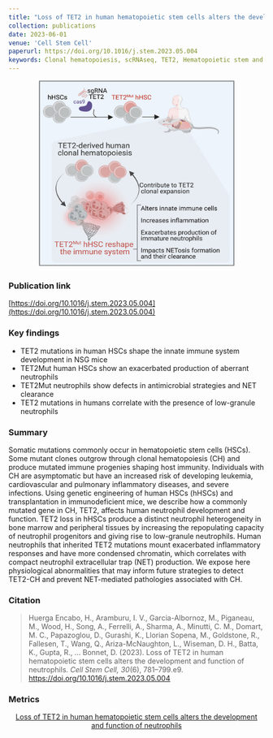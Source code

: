 ```yaml
---
title: "Loss of TET2 in human hematopoietic stem cells alters the development and function of neutrophils"
collection: publications
date: 2023-06-01
venue: 'Cell Stem Cell'
paperurl: https://doi.org/10.1016/j.stem.2023.05.004
keywords: Clonal hematopoiesis, scRNAseq, TET2, Hematopoietic stem and progenitor cells, CRISPR, Immune system, Preleukemic neutrophil
---
```

<div style="text-align: center;">
  <img src="https://raw.githubusercontent.com/EspressoKris/Portfolio/master/images/GraphicalAbstracts/2023_HuergaEncabo.jpg" alt="Graphical Abstract" style="width: 390px; height: 370px;">
</div>

### Publication link
[https://doi.org/10.1016/j.stem.2023.05.004](https://doi.org/10.1016/j.stem.2023.05.004)

### Key findings
- TET2 mutations in human HSCs shape the innate immune system development in NSG mice
- TET2Mut human HSCs show an exacerbated production of aberrant neutrophils
- TET2Mut neutrophils show defects in antimicrobial strategies and NET clearance
- TET2 mutations in humans correlate with the presence of low-granule neutrophils  

### Summary
Somatic mutations commonly occur in hematopoietic stem cells (HSCs). Some mutant clones outgrow through clonal hematopoiesis (CH) and produce mutated immune progenies shaping host immunity. Individuals with CH are asymptomatic but have an increased risk of developing leukemia, cardiovascular and pulmonary inflammatory diseases, and severe infections. Using genetic engineering of human HSCs (hHSCs) and transplantation in immunodeficient mice, we describe how a commonly mutated gene in CH, TET2, affects human neutrophil development and function. TET2 loss in hHSCs produce a distinct neutrophil heterogeneity in bone marrow and peripheral tissues by increasing the repopulating capacity of neutrophil progenitors and giving rise to low-granule neutrophils. Human neutrophils that inherited TET2 mutations mount exacerbated inflammatory responses and have more condensed chromatin, which correlates with compact neutrophil extracellular trap (NET) production. We expose here physiological abnormalities that may inform future strategies to detect TET2-CH and prevent NET-mediated pathologies associated with CH. 

### Citation
> Huerga Encabo, H., Aramburu, I. V., Garcia-Albornoz, M., Piganeau, M., Wood, H., Song, A., Ferrelli, A., Sharma, A., Minutti, C. M., Domart, M. C., Papazoglou, D., Gurashi, K., Llorian Sopena, M., Goldstone, R., Fallesen, T., Wang, Q., Ariza-McNaughton, L., Wiseman, D. H., Batta, K., Gupta, R., … Bonnet, D. (2023). Loss of TET2 in human hematopoietic stem cells alters the development and function of neutrophils. *Cell Stem Cell, 30*(6), 781–799.e9. https://doi.org/10.1016/j.stem.2023.05.004

### Metrics
<div style="text-align: center;">
  <a href="https://plu.mx/plum/a/?doi=10.1016%2Fj.stem.2023.05.004" data-hide-print="true" class="plumx-details plum-bigben-theme" data-site="plum" data-hide-when-empty="true" data-no-link="true" data-pass-hidden-categories="true" data-hide-mentions="true" data-hide-socialmedia="true">Loss of TET2 in human hematopoietic stem cells alters the development and function of neutrophils</a>
</div>